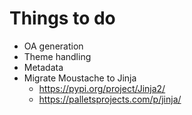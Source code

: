 # Things to do

- OA generation
- Theme handling
- Metadata
- Migrate Moustache to Jinja
  - https://pypi.org/project/Jinja2/
  - https://palletsprojects.com/p/jinja/
